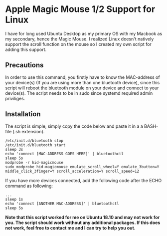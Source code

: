# Apple Magic Mouse 1/2 Support for Linux
I have for long used Ubuntu Desktop as my primary OS with my Macbook as my secondary, hence the Magic Mouse. I realized Linux doesn't natively support the scroll function on the mouse so I created my own script for adding this support.

## Precautions
In order to use this command, you firstly have to know the MAC-address of your device(s) (If you are using more than one bluetooth device), since this script will reboot the bluetooth module on your device and connect to your device(s). The script needs to be in sudo since systemd required admin priviliges.

## Installation
The script is simple, simply copy the code below and paste it in a a BASH-file (.sh extension).

```
/etc/init.d/bluetooth stop
/etc/init.d/bluetooth start
sleep 3s
echo 'connect [MAC-ADDRESS GOES HERE]' | bluetoothctl
sleep 5s
modprobe -r hid-magicmouse
sudo modprobe hid-magicmouse emulate_scroll_wheel=Y emulate_3button=Y middle_click_3finger=Y scroll_acceleration=Y scroll_speed=12
```

If you have more devices connected, add the following code after the ECHO command as following:

```
...
sleep 1s
echo 'connect [ANOTHER MAC-ADDRESS]' | bluetoothctl
sleep 5s
```

**Note that this script worked for me on Ubuntu 18.10 and may not work for you. The script should work without any additional packages. If this does not work, feel free to contact me and I can try to help you out.**
